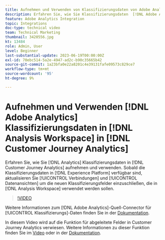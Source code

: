 ```yaml
---
title: Aufnehmen und Verwenden von Klassifizierungsdaten von Adobe Analytics
description: Erfahren Sie, wie Sie Klassifizierungsdaten  [!DNL Adobe Analytics] in [!DNL Customer Journey Analytics] aufnehmen und verwenden.
feature: Adobe Analytics Integration
topic: Integrations
doc-type: technical video
team: Technical Marketing
thumbnail: 3420556.jpg
kt: 13484
role: Admin, User
level: Beginner
last-substantial-update: 2023-06-19T00:00:00Z
exl-id: 70ebc514-5a2e-4947-ad2c-b90c35665b42
source-git-commit: 1a23bfa0e22a8201c4e39131fafe09573c829ce7
workflow-type: tm+mt
source-wordcount: '95'
ht-degree: 9%

---
```


# Aufnehmen und Verwenden [!DNL Adobe Analytics] Klassifizierungsdaten in [!DNL Analysis Workspace] in [!DNL Customer Journey Analytics]

Erfahren Sie, wie Sie [!DNL Analytics] Klassifizierungsdaten in [!DNL Customer Journey Analytics] aufnehmen und verwenden. Sobald die Klassifizierungsdaten in [!DNL Experience Platform] verfügbar sind, aktualisieren Sie [!UICONTROL Verbindungen] und [!UICONTROL Datenansichten] um die neuen Klassifizierungsfelder einzuschließen, die in [!DNL Analysis Workspace] verwendet werden sollen. 

>[!VIDEO](https://video.tv.adobe.com/v/3420556/?quality=12&learn=on)

Weitere Informationen zum [!DNL Adobe Analytics]-Quell-Connector für [!UICONTROL Klassifizierungs]-Daten finden Sie in der [Dokumentation](https://experienceleague.adobe.com/docs/experience-platform/sources/ui-tutorials/create/adobe-applications/classifications.html?lang=de).

In diesem Video wird auf die Funktion für abgeleitete Felder in Customer Journey Analytics verwiesen. Weitere Informationen zu dieser Funktion finden Sie im [Video](https://experienceleague.adobe.com/docs/customer-journey-analytics-learn/tutorials/data-views/derived-fields-in-cja.html?lang=de) oder in der [Dokumentation](https://experienceleague.adobe.com/docs/analytics-platform/using/cja-dataviews/derived-fields.html?lang=de).
